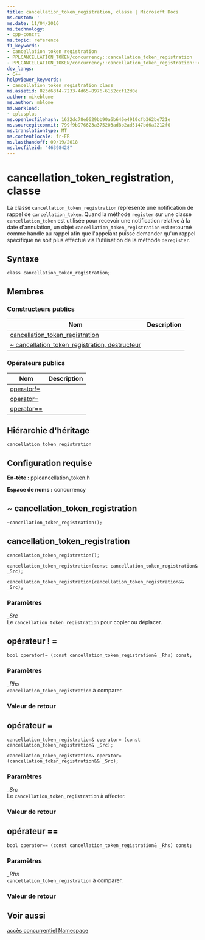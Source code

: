 ```yaml
---
title: cancellation_token_registration, classe | Microsoft Docs
ms.custom: ''
ms.date: 11/04/2016
ms.technology:
- cpp-concrt
ms.topic: reference
f1_keywords:
- cancellation_token_registration
- PPLCANCELLATION_TOKEN/concurrency::cancellation_token_registration
- PPLCANCELLATION_TOKEN/concurrency::cancellation_token_registration::cancellation_token_registration
dev_langs:
- C++
helpviewer_keywords:
- cancellation_token_registration class
ms.assetid: 823d63f4-7233-4d65-8976-6152ccf12d0e
author: mikeblome
ms.author: mblome
ms.workload:
- cplusplus
ms.openlocfilehash: 1622dc78e0629bb90a6b646e4910cfb362be721e
ms.sourcegitcommit: 799f9b976623a375203ad8b2ad5147bd6a2212f0
ms.translationtype: MT
ms.contentlocale: fr-FR
ms.lasthandoff: 09/19/2018
ms.locfileid: "46398428"
---
```

# <a name="cancellationtokenregistration-class"></a>cancellation_token_registration, classe

La classe `cancellation_token_registration` représente une notification de rappel de `cancellation_token`. Quand la méthode `register` sur une classe `cancellation_token` est utilisée pour recevoir une notification relative à la date d'annulation, un objet `cancellation_token_registration` est retourné comme handle au rappel afin que l'appelant puisse demander qu'un rappel spécifique ne soit plus effectué via l'utilisation de la méthode `deregister`.

## <a name="syntax"></a>Syntaxe

```
class cancellation_token_registration;
```

## <a name="members"></a>Membres

### <a name="public-constructors"></a>Constructeurs publics

|Nom|Description|
|----------|-----------------|
|[cancellation_token_registration](#ctor)||
|[~ cancellation_token_registration, destructeur](#dtor)||

### <a name="public-operators"></a>Op&#233;rateurs publics

|Nom|Description|
|----------|-----------------|
|[operator!=](#operator_neq)||
|[operator=](#operator_eq)||
|[operator==](#operator_eq_eq)||

## <a name="inheritance-hierarchy"></a>Hiérarchie d'héritage

`cancellation_token_registration`

## <a name="requirements"></a>Configuration requise

**En-tête :** pplcancellation_token.h

**Espace de noms :** concurrency

##  <a name="dtor"></a> ~ cancellation_token_registration

```
~cancellation_token_registration();
```

##  <a name="ctor"></a> cancellation_token_registration

```
cancellation_token_registration();

cancellation_token_registration(const cancellation_token_registration& _Src);

cancellation_token_registration(cancellation_token_registration&& _Src);
```

### <a name="parameters"></a>Paramètres

*_Src*<br/>
Le `cancellation_token_registration` pour copier ou déplacer.

##  <a name="operator_neq"></a> opérateur ! =

```
bool operator!= (const cancellation_token_registration& _Rhs) const;
```

### <a name="parameters"></a>Paramètres

*_Rhs*<br/>
`cancellation_token_registration` à comparer.

### <a name="return-value"></a>Valeur de retour

##  <a name="operator_eq"></a> opérateur =

```
cancellation_token_registration& operator= (const cancellation_token_registration& _Src);

cancellation_token_registration& operator= (cancellation_token_registration&& _Src);
```

### <a name="parameters"></a>Paramètres

*_Src*<br/>
Le `cancellation_token_registration` à affecter.

### <a name="return-value"></a>Valeur de retour

##  <a name="operator_eq_eq"></a> opérateur ==

```
bool operator== (const cancellation_token_registration& _Rhs) const;
```

### <a name="parameters"></a>Paramètres

*_Rhs*<br/>
`cancellation_token_registration` à comparer.

### <a name="return-value"></a>Valeur de retour

## <a name="see-also"></a>Voir aussi

[accès concurrentiel Namespace](concurrency-namespace.md)
